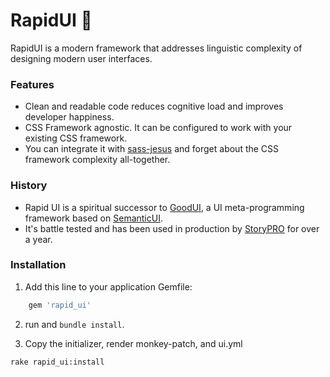 # RapidUI 🥷
RapidUI is a modern framework that addresses linguistic complexity of designing modern user interfaces.


### Features
- Clean and readable code reduces cognitive load and improves developer happiness.
- CSS Framework agnostic. It can be configured to work with your existing CSS framework.
- You can integrate it with [sass-jesus]() and forget about the CSS framework complexity all-together.

### History
- Rapid UI is a spiritual successor to [GoodUI](https://github.com/realstorypro/good-ui), a UI meta-programming framework based on [SemanticUI](https://semantic-ui.com/).
- It's battle tested and has been used in production by [StoryPRO](https://www.storypro.io) for over a year.
 
### Installation
1. Add this line to your application Gemfile:

```ruby
    gem 'rapid_ui'
```

2. run and `bundle install`.


3. Copy the initializer, render monkey-patch, and ui.yml

```bash
rake rapid_ui:install
```